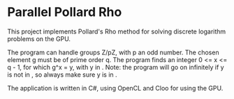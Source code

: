 # Parallel Pollard Rho

This project implements Pollard's Rho method for solving discrete logarithm problems on the GPU.

The program can handle groups Z/pZ, with p an odd number. The chosen element g must be of prime order q.
The program finds an integer 0 <= x <= q - 1, for which g^x = y, with y in <g>.
Note: the program will go on infinitely if y is not in <g>, so always make sure y is in <g>.

The application is written in C#, using OpenCL and Cloo for using the GPU.